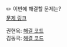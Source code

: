 ✏️ 이번에 해결할 문제는? <br>
[문제 링크](https://leetcode.com/problems/valid-palindrome/description/)

권현욱: [해결 코드](https://github.com/woogie01/Algorithm-Hub/blob/main/LeetCode/Easy/0125-valid-palindrome/0125-valid-palindrome.java) <br>
김동국: [해결 코드](https://github.com/catomat0/baekjoon/blob/main/LeetCode/Easy/0125-valid-palindrome/0125-valid-palindrome.java) <br>
